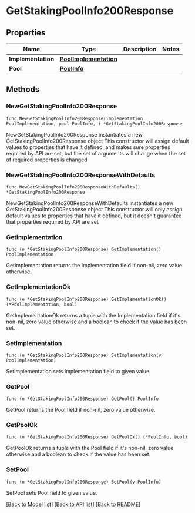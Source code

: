 # GetStakingPoolInfo200Response

## Properties

Name | Type | Description | Notes
------------ | ------------- | ------------- | -------------
**Implementation** | [**PoolImplementation**](PoolImplementation.md) |  | 
**Pool** | [**PoolInfo**](PoolInfo.md) |  | 

## Methods

### NewGetStakingPoolInfo200Response

`func NewGetStakingPoolInfo200Response(implementation PoolImplementation, pool PoolInfo, ) *GetStakingPoolInfo200Response`

NewGetStakingPoolInfo200Response instantiates a new GetStakingPoolInfo200Response object
This constructor will assign default values to properties that have it defined,
and makes sure properties required by API are set, but the set of arguments
will change when the set of required properties is changed

### NewGetStakingPoolInfo200ResponseWithDefaults

`func NewGetStakingPoolInfo200ResponseWithDefaults() *GetStakingPoolInfo200Response`

NewGetStakingPoolInfo200ResponseWithDefaults instantiates a new GetStakingPoolInfo200Response object
This constructor will only assign default values to properties that have it defined,
but it doesn't guarantee that properties required by API are set

### GetImplementation

`func (o *GetStakingPoolInfo200Response) GetImplementation() PoolImplementation`

GetImplementation returns the Implementation field if non-nil, zero value otherwise.

### GetImplementationOk

`func (o *GetStakingPoolInfo200Response) GetImplementationOk() (*PoolImplementation, bool)`

GetImplementationOk returns a tuple with the Implementation field if it's non-nil, zero value otherwise
and a boolean to check if the value has been set.

### SetImplementation

`func (o *GetStakingPoolInfo200Response) SetImplementation(v PoolImplementation)`

SetImplementation sets Implementation field to given value.


### GetPool

`func (o *GetStakingPoolInfo200Response) GetPool() PoolInfo`

GetPool returns the Pool field if non-nil, zero value otherwise.

### GetPoolOk

`func (o *GetStakingPoolInfo200Response) GetPoolOk() (*PoolInfo, bool)`

GetPoolOk returns a tuple with the Pool field if it's non-nil, zero value otherwise
and a boolean to check if the value has been set.

### SetPool

`func (o *GetStakingPoolInfo200Response) SetPool(v PoolInfo)`

SetPool sets Pool field to given value.



[[Back to Model list]](../README.md#documentation-for-models) [[Back to API list]](../README.md#documentation-for-api-endpoints) [[Back to README]](../README.md)



